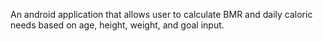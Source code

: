 An android application that allows user to calculate BMR and daily caloric needs based on age, height, weight, and goal input.


